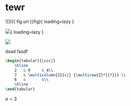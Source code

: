 # tewr

![]({{ fig.url }}fig){ loading=lazy }

![](https://asolear01-psqrfpso4a-ew.a.run.app/fig){ loading=lazy }


![](https://asolear01-psqrfpso4a-ew.a.run.app/fig)

dsad
fasdf

```LaTeX
\begin{tabular}{|ccc|}
    \hline
    2   & 9     & 4\\
    7   & \multicolumn{2}{c|} {\multirow{2}*{{?}}} \\
    6   &       &\\
    \hline
\end{tabular}
```

<script type="text/javascript" src="https://cdn.jsdelivr.net/npm/mathjax@2/MathJax.js">
</script>

$a=3$

